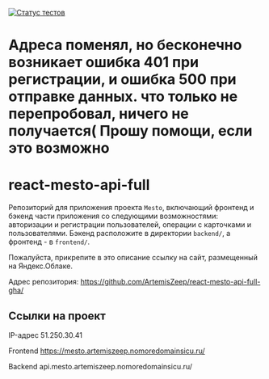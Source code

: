 [![Статус тестов](../../actions/workflows/tests.yml/badge.svg)](../../actions/workflows/tests.yml)

# Адреса поменял, но бесконечно возникает ошибка 401 при регистрации, и ошибка 500 при отправке данных. что только не перепробовал, ничего не получается( Прошу помощи, если это возможно


# react-mesto-api-full
Репозиторий для приложения проекта `Mesto`, включающий фронтенд и бэкенд части приложения со следующими возможностями: авторизации и регистрации пользователей, операции с карточками и пользователями. Бэкенд расположите в директории `backend/`, а фронтенд - в `frontend/`. 
  
Пожалуйста, прикрепите в это описание ссылку на сайт, размещенный на Яндекс.Облаке.

Адрес репозитория: https://github.com/ArtemisZeep/react-mesto-api-full-gha/

## Ссылки на проект

IP-адрес 51.250.30.41

Frontend https://mesto.artemiszeep.nomoredomainsicu.ru/

Backend api.mesto.artemiszeep.nomoredomainsicu.ru/
